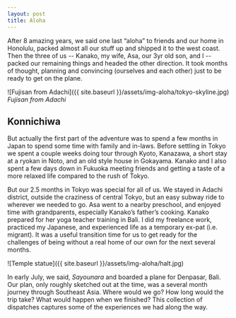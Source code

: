 ```yaml
---
layout: post
title: Aloha
---
```


After 8 amazing years, we said one last “aloha” to friends and our home in Honolulu, packed almost all our stuff up and shipped it to the west coast. Then the three of us -- Kanako, my wife, Asa, our 3yr old son, and I -- packed our remaining things and headed the other direction. It took months of thought, planning and convincing (ourselves and each other) just to be ready to get on the plane.

![Fujisan from Adachi]({{ site.baseurl }}/assets/img-aloha/tokyo-skyline.jpg)
*Fujisan from Adachi*

## Konnichiwa

But actually the first part of the adventure was to spend a few months in Japan to spend some time with family and in-laws. Before settling in Tokyo we spent a couple weeks doing tour through Kyoto, Kanazawa, a short stay at a ryokan in Noto, and an old style house in Gokayama. Kanako and I also spent a few days down in Fukuoka meeting friends and getting a taste of a more relaxed life compared to the rush of Tokyo.

But our 2.5 months in Tokyo was special for all of us. We stayed in Adachi district, outside the craziness of central Tokyo, but an easy subway ride to wherever we needed to go. Asa went to a nearby preschool, and enjoyed time with grandparents, especially Kanako’s father’s cooking. Kanako prepared for her yoga teacher training in Bali. I did my freelance work, practiced my Japanese, and experienced life as a temporary ex-pat (i.e. migrant). It was a useful transition time for us to get ready for the challenges of being without a real home of our own for the next several months.

![Temple statue]({{ site.baseurl }}/assets/img-aloha/halt.jpg)

In early July, we said, *Sayounara* and boarded a plane for Denpasar, Bali. Our plan, only roughly sketched out at the time, was a several month journey through Southeast Asia. Where would we go? How long would the trip take? What would happen when we finished? This collection of dispatches captures some of the experiences we had along the way.
